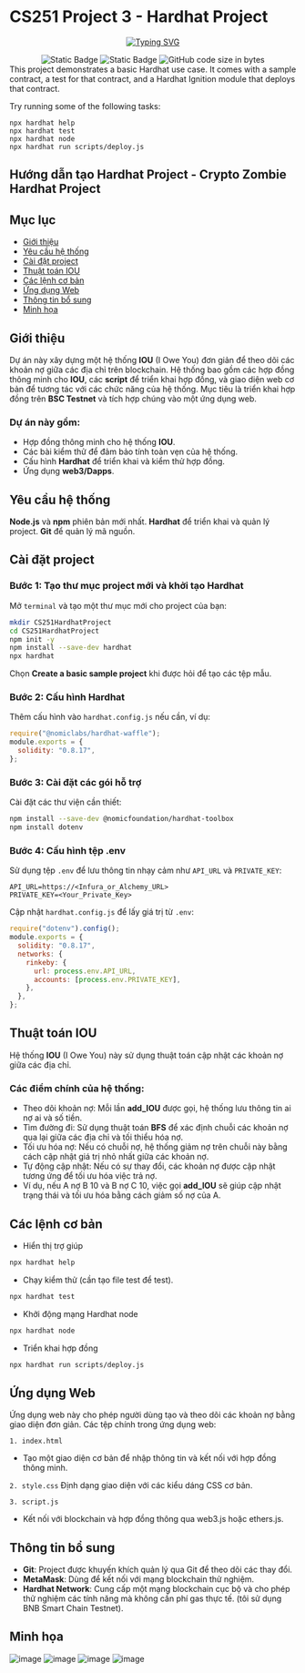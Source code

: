 # CS251 Project 3 - Hardhat Project

<p align="center">
<a href="https://git.io/typing-svg"><img src="https://readme-typing-svg.demolab.com?font=Fira+Code&pause=1000&center=true&vCenter=true&random=false&width=450&lines=CS251+Project3" alt="Typing SVG" /></a>
</p>
<div align="center">
<img alt="Static Badge" src="https://img.shields.io/badge/Astar-group-blue?labelColor=EE4E4E&color=151515">
<img alt="Static Badge" src="https://img.shields.io/badge/Security-Research-blue?labelColor=e7ec89&color=3ddd2b&label=Security">
<img alt="GitHub code size in bytes" src="https://img.shields.io/github/languages/code-size/CptDat9/CS251_Project3?labelColor=7AA2E3&color=97E7E1">
</div>
This project demonstrates a basic Hardhat use case. It comes with a sample contract, a test for that contract, and a Hardhat Ignition module that deploys that contract.

Try running some of the following tasks:

```shell
npx hardhat help
npx hardhat test
npx hardhat node
npx hardhat run scripts/deploy.js
```

## Hướng dẫn tạo Hardhat Project - Crypto Zombie Hardhat Project

## Mục lục
- [Giới thiệu](#giới-thiệu)
- [Yêu cầu hệ thống](#yêu-cầu-hệ-thống)
- [Cài đặt project](#cài-đặt-project)
- [Thuật toán IOU](#thuật-toán-IOU)
- [Các lệnh cơ bản](#các-lệnh-cơ-bản)
- [Ứng dụng Web](#ứng-dụng-web)
- [Thông tin bổ sung](#thông-tin-bổ-sung)
- [Minh họa](#minh-họa)

## Giới thiệu
Dự án này xây dựng một hệ thống **IOU** (I Owe You) đơn giản để theo dõi các khoản nợ giữa các địa chỉ trên blockchain. Hệ thống bao gồm các hợp đồng thông minh cho **IOU**, các **script** để triển khai hợp đồng, và giao diện web cơ bản để tương tác với các chức năng của hệ thống. 
Mục tiêu là triển khai hợp đồng trên **BSC Testnet** và tích hợp chúng vào một ứng dụng web.

 ### Dự án này gồm:

 + Hợp đồng thông minh cho hệ thống **IOU**.
 + Các bài kiểm thử để đảm bảo tính toàn vẹn của hệ thống.
 + Cấu hình **Hardhat** để triển khai và kiểm thử hợp đồng.
 + Ứng dụng **web3/Dapps**.
## Yêu cầu hệ thống
**Node.js** và **npm** phiên bản mới nhất.
**Hardhat** để triển khai và quản lý project.
**Git** để quản lý mã nguồn.
## Cài đặt project
### Bước 1: Tạo thư mục project mới và khởi tạo **Hardhat**
Mở `terminal` và tạo một thư mục mới cho project của bạn:

```bash
mkdir CS251HardhatProject
cd CS251HardhatProject
npm init -y
npm install --save-dev hardhat
npx hardhat
```
Chọn **Create a basic sample project** khi được hỏi để tạo các tệp mẫu.
### Bước 2: Cấu hình **Hardhat**
Thêm cấu hình vào `hardhat.config.js` nếu cần, ví dụ:
```javascript
require("@nomiclabs/hardhat-waffle");
module.exports = {
  solidity: "0.8.17",
};
```
### Bước 3: Cài đặt các gói hỗ trợ
Cài đặt các thư viện cần thiết:

```bash
npm install --save-dev @nomicfoundation/hardhat-toolbox
npm install dotenv
```
### Bước 4: Cấu hình tệp **.env**
Sử dụng tệp `.env` để lưu thông tin nhạy cảm như `API_URL` và `PRIVATE_KEY`:

```plaintext
API_URL=https://<Infura_or_Alchemy_URL>
PRIVATE_KEY=<Your_Private_Key>
```
Cập nhật `hardhat.config.js` để lấy giá trị từ `.env`:

```javascript
require("dotenv").config();
module.exports = {
  solidity: "0.8.17",
  networks: {
    rinkeby: {
      url: process.env.API_URL,
      accounts: [process.env.PRIVATE_KEY],
    },
  },
};
```
## Thuật toán IOU
Hệ thống **IOU** (I Owe You) này sử dụng thuật toán cập nhật các khoản nợ giữa các địa chỉ. 
### Các điểm chính của hệ thống:

- Theo dõi khoản nợ: Mỗi lần **add_IOU** được gọi, hệ thống lưu thông tin ai nợ ai và số tiền.
- Tìm đường đi: Sử dụng thuật toán **BFS** để xác định chuỗi các khoản nợ qua lại giữa các địa chỉ và tối thiểu hóa nợ.
- Tối ưu hóa nợ: Nếu có chuỗi nợ, hệ thống giảm nợ trên chuỗi này bằng cách cập nhật giá trị nhỏ nhất giữa các khoản nợ.
- Tự động cập nhật: Nếu có sự thay đổi, các khoản nợ được cập nhật tương ứng để tối ưu hóa việc trả nợ.
- Ví dụ, nếu A nợ B 10 và B nợ C 10, việc gọi **add_IOU** sẽ giúp cập nhật trạng thái và tối ưu hóa bằng cách giảm số nợ của A.

## Các lệnh cơ bản
- Hiển thị trợ giúp
```bash
npx hardhat help
```
- Chạy kiểm thử (cần tạo file test để test).
```bash
npx hardhat test
```
- Khởi động mạng Hardhat node
```bash
npx hardhat node
```
- Triển khai hợp đồng
```bash
npx hardhat run scripts/deploy.js
```
## Ứng dụng Web
Ứng dụng web này cho phép người dùng tạo và theo dõi các khoản nợ bằng giao diện đơn giản. Các tệp chính trong ứng dụng web:

`1. index.html`
- Tạo một giao diện cơ bản để nhập thông tin và kết nối với hợp đồng thông minh.

`2. style.css`
Định dạng giao diện với các kiểu dáng CSS cơ bản.

`3. script.js`
- Kết nối với blockchain và hợp đồng thông qua web3.js hoặc ethers.js.
## Thông tin bổ sung
- **Git**: Project được khuyến khích quản lý qua Git để theo dõi các thay đổi.
- **MetaMask**: Dùng để kết nối với mạng blockchain thử nghiệm.
- **Hardhat Network**: Cung cấp một mạng blockchain cục bộ và cho phép thử nghiệm các tính năng mà không cần phí gas thực tế. (tôi sử dụng BNB Smart Chain Testnet).
## Minh họa
![image](https://github.com/user-attachments/assets/ce0a8a29-401a-4a65-bf4f-6cfe2e4662aa)
![image](https://github.com/user-attachments/assets/47dee140-22ed-47a3-9018-7436ebbc0a3c)
![image](https://github.com/user-attachments/assets/c188be32-9340-446a-8152-378c32ef45ed)
![image](https://github.com/user-attachments/assets/9a5d182e-425d-49fc-bcda-af199a91169c)

